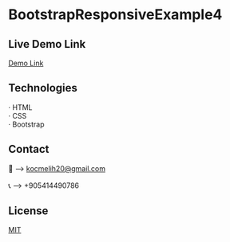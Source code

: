 # BootstrapResponsiveExample4

## Live Demo Link
<a href="https://melihkocc.github.io/BootstrapResponsiveExample4/">Demo Link</a>

## Technologies
· HTML<br>
· CSS<br>
· Bootstrap

## Contact
📧 --> kocmelih20@gmail.com <br><br>
📞 --> +905414490786

## License
[MIT](https://choosealicense.com/licenses/mit/)
